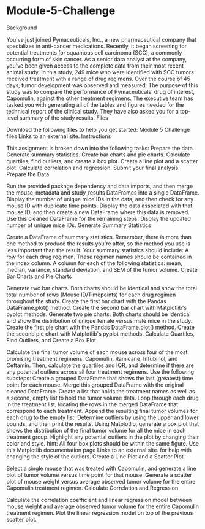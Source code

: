 # Module-5-Challenge
Background

You've just joined Pymaceuticals, Inc., a new pharmaceutical company that specializes in anti-cancer medications. Recently, it began screening for potential treatments for squamous cell carcinoma (SCC), a commonly occurring form of skin cancer.
As a senior data analyst at the company, you've been given access to the complete data from their most recent animal study. In this study, 249 mice who were identified with SCC tumors received treatment with a range of drug regimens. Over the course of 45 days, tumor development was observed and measured. The purpose of this study was to compare the performance of Pymaceuticals’ drug of interest, Capomulin, against the other treatment regimens.
The executive team has tasked you with generating all of the tables and figures needed for the technical report of the clinical study. They have also asked you for a top-level summary of the study results.
Files

Download the following files to help you get started:
Module 5 Challenge files Links to an external site.
Instructions

This assignment is broken down into the following tasks:
Prepare the data.
Generate summary statistics.
Create bar charts and pie charts.
Calculate quartiles, find outliers, and create a box plot.
Create a line plot and a scatter plot.
Calculate correlation and regression.
Submit your final analysis.
Prepare the Data

Run the provided package dependency and data imports, and then merge the mouse_metadata and study_results DataFrames into a single DataFrame.
Display the number of unique mice IDs in the data, and then check for any mouse ID with duplicate time points. Display the data associated with that mouse ID, and then create a new DataFrame where this data is removed. Use this cleaned DataFrame for the remaining steps.
Display the updated number of unique mice IDs.
Generate Summary Statistics

Create a DataFrame of summary statistics. Remember, there is more than one method to produce the results you're after, so the method you use is less important than the result.
Your summary statistics should include:
A row for each drug regimen. These regimen names should be contained in the index column.
A column for each of the following statistics: mean, median, variance, standard deviation, and SEM of the tumor volume.
Create Bar Charts and Pie Charts

Generate two bar charts. Both charts should be identical and show the total total number of rows (Mouse ID/Timepoints) for each drug regimen throughout the study.
Create the first bar chart with the Pandas DataFrame.plot() method.
Create the second bar chart with Matplotlib's pyplot methods.
Generate two pie charts. Both charts should be identical and show the distribution of unique female versus male mice in the study.
Create the first pie chart with the Pandas DataFrame.plot() method.
Create the second pie chart with Matplotlib's pyplot methods.
Calculate Quartiles, Find Outliers, and Create a Box Plot

Calculate the final tumor volume of each mouse across four of the most promising treatment regimens: Capomulin, Ramicane, Infubinol, and Ceftamin. Then, calculate the quartiles and IQR, and determine if there are any potential outliers across all four treatment regimens. Use the following substeps:
Create a grouped DataFrame that shows the last (greatest) time point for each mouse. Merge this grouped DataFrame with the original cleaned DataFrame.
Create a list that holds the treatment names as well as a second, empty list to hold the tumor volume data.
Loop through each drug in the treatment list, locating the rows in the merged DataFrame that correspond to each treatment. Append the resulting final tumor volumes for each drug to the empty list.
Determine outliers by using the upper and lower bounds, and then print the results.
Using Matplotlib, generate a box plot that shows the distribution of the final tumor volume for all the mice in each treatment group. Highlight any potential outliers in the plot by changing their color and style.
hint: All four box plots should be within the same figure. Use this Matplotlib documentation page Links to an external site. for help with changing the style of the outliers.
Create a Line Plot and a Scatter Plot

Select a single mouse that was treated with Capomulin, and generate a line plot of tumor volume versus time point for that mouse.
Generate a scatter plot of mouse weight versus average observed tumor volume for the entire Capomulin treatment regimen.
Calculate Correlation and Regression

Calculate the correlation coefficient and linear regression model between mouse weight and average observed tumor volume for the entire Capomulin treatment regimen.
Plot the linear regression model on top of the previous scatter plot.
